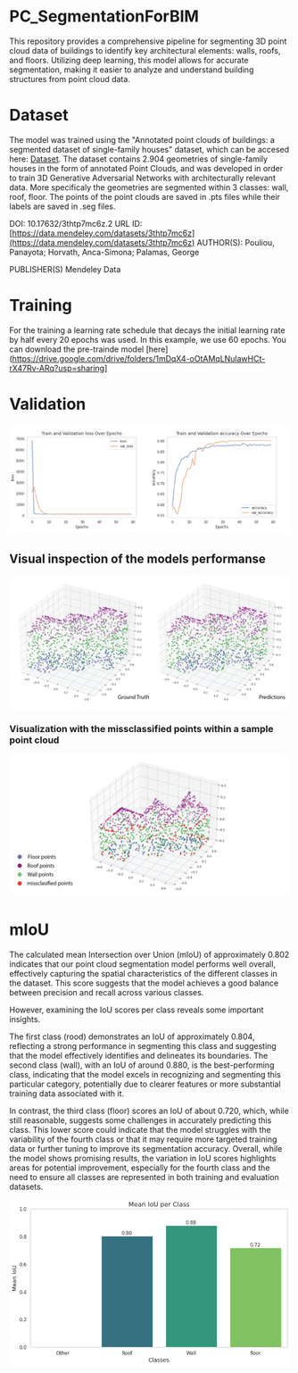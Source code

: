 # PC_SegmentationForBIM
This repository provides a comprehensive pipeline for segmenting 3D point cloud data of buildings to identify key architectural elements: walls, roofs, and floors. Utilizing deep learning, this model allows for accurate segmentation, making it easier to analyze and understand building structures from point cloud data.

# **Dataset**
The model was trained using the "Annotated point clouds of buildings: a segmented dataset of single-family houses" dataset, which can be accesed here: [Dataset](https://data.mendeley.com/datasets/3thtp7mc6z/2). The dataset contains 2.904 geometries of single-family houses in the form of annotated Point Clouds, and was developed in order to train 3D Generative Adversarial Networks with architecturally relevant data. More specificaly the geometries are segmented within 3 classes: wall, roof, floor. The points of the point clouds are saved in .pts files while their labels are saved in .seg files.

DOI: 10.17632/3thtp7mc6z.2
URL ID: [https://data.mendeley.com/datasets/3thtp7mc6z](https://data.mendeley.com/datasets/3thtp7mc6z)
AUTHOR(S): Pouliou, Panayota; Horvath, Anca-Simona; Palamas, George

PUBLISHER(S)
Mendeley Data

# **Training**
For the training a learning rate schedule that decays the initial learning rate by half every 20 epochs was used. In this example, we use 60 epochs.
You can download the pre-trainde model [here](https://drive.google.com/drive/folders/1mDqX4-oOtAMqLNulawHCt-rX47Rv-ARq?usp=sharing] 

# **Validation**

![LOSS](https://github.com/PanayotaPouliou/PC_SegmentationForBIM/blob/main/plots/loss_accuracy.png)


## Visual inspection of the models performanse

![INSPECTION](https://github.com/PanayotaPouliou/PC_SegmentationForBIM/blob/main/plots/Visual_inspection.png)

### Visualization with the missclassified points within a sample point cloud

![MISSCLASS](https://github.com/PanayotaPouliou/PC_SegmentationForBIM/blob/main/plots/missclassified_points.png)


# **mIoU**

The calculated mean Intersection over Union (mIoU) of approximately 0.802 indicates that our point cloud segmentation model performs well overall, effectively capturing the spatial characteristics of the different classes in the dataset. This score suggests that the model achieves a good balance between precision and recall across various classes.

However, examining the IoU scores per class reveals some important insights.

The first class (rood) demonstrates an IoU of approximately 0.804, reflecting a strong performance in segmenting this class and suggesting that the model effectively identifies and delineates its boundaries. The second class (wall), with an IoU of around 0.880, is the best-performing class, indicating that the model excels in recognizing and segmenting this particular category, potentially due to clearer features or more substantial training data associated with it.

In contrast, the third class (floor) scores an IoU of about 0.720, which, while still reasonable, suggests some challenges in accurately predicting this class. This lower score could indicate that the model struggles with the variability of the fourth class or that it may require more targeted training data or further tuning to improve its segmentation accuracy. Overall, while the model shows promising results, the variation in IoU scores highlights areas for potential improvement, especially for the fourth class and the need to ensure all classes are represented in both training and evaluation datasets.

![miou](https://github.com/PanayotaPouliou/PC_SegmentationForBIM/blob/main/plots/mIoU_per_class.png)



